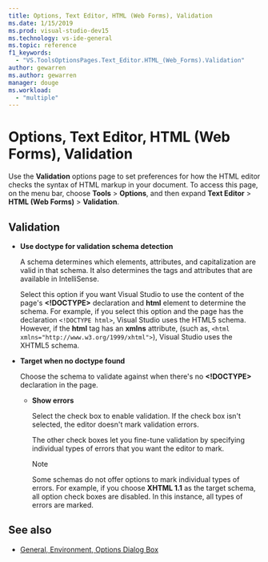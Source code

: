 ```yaml
---
title: Options, Text Editor, HTML (Web Forms), Validation
ms.date: 1/15/2019
ms.prod: visual-studio-dev15
ms.technology: vs-ide-general
ms.topic: reference
f1_keywords:
  - "VS.ToolsOptionsPages.Text_Editor.HTML_(Web_Forms).Validation"
author: gewarren
ms.author: gewarren
manager: douge
ms.workload:
  - "multiple"
---
```

# Options, Text Editor, HTML (Web Forms), Validation

Use the **Validation** options page to set preferences for how the HTML editor checks the syntax of HTML markup in your document. To access this page, on the menu bar, choose **Tools** > **Options**, and then expand **Text Editor** > **HTML (Web Forms)** > **Validation**.

## Validation

- **Use doctype for validation schema detection**

   A schema determines which elements, attributes, and capitalization are valid in that schema. It also determines the tags and attributes that are available in IntelliSense.
  
   Select this option if you want Visual Studio to use the content of the page's **<!DOCTYPE>** declaration and **html** element to determine the schema. For example, if you select this option and the page has the declaration `<!DOCTYPE html>`, Visual Studio uses the HTML5 schema. However, if the **html** tag has an **xmlns** attribute, (such as, `<html xmlns="http://www.w3.org/1999/xhtml">`), Visual Studio uses the XHTML5 schema.

- **Target when no doctype found**

   Choose the schema to validate against when there's no **<!DOCTYPE>** declaration in the page.

  - **Show errors**

     Select the check box to enable validation. If the check box isn't selected, the editor doesn't mark validation errors.
    
     The other check boxes let you fine-tune validation by specifying individual types of errors that you want the editor to mark.

     > [!NOTE]
     > Some schemas do not offer options to mark individual types of errors. For example, if you choose **XHTML 1.1** as the target schema, all option check boxes are disabled. In this instance, all types of errors are marked.

## See also

- [General, Environment, Options Dialog Box](../../ide/reference/general-environment-options-dialog-box.md)